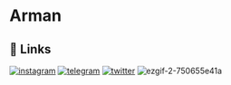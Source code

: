 # Arman
## 🔗 Links
[![instagram](https://img.shields.io/badge/instagram-E1306C?style=for-the-badge&logo=instagram&logoColor=white)](https://www.instagram.com/weebsupporter/)
[![telegram](https://img.shields.io/badge/telegram-229ED9?style=for-the-badge&logo=telegram&logoColor=white)](https://t.me/weeb_2d)
[![twitter](https://img.shields.io/badge/twitter-FF7433?style=for-the-badge&logo=twitter&logoColor=white)](https://twitter.com/weeb_2d)
![ezgif-2-750655e41a](https://user-images.githubusercontent.com/110531079/188504342-daf7b191-226f-4164-996d-fbda50339520.gif)


